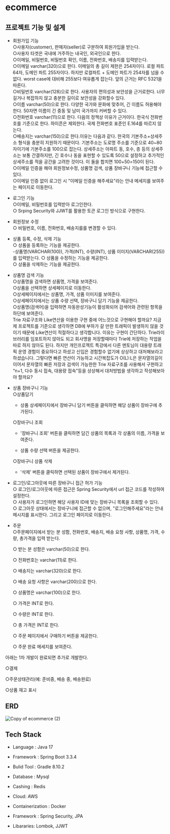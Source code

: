 # ecommerce


## 프로젝트 기능 및 설계
 * 회원가입 기능<br>
   &#9675;사용자(customer), 판매자(seller)로 구분하여 회원가입을 받는다.<br>
   &#9675;사용자 타겟은 국내에 거주하는 내국인, 외국인으로 한다.<br>
   &#9675;이메일, 비밀번호, 비밀번호 확인, 이름, 전화번호, 배송지를 입력받는다.<br>
   &#9675;이메일 varchar(320)으로 한다. 이메일의 총 길이 제한은 254자이다. 로컬 파트 64자, 도메인 파트 255자이다. 하지만 로컬파트 + 도메인 파트가 254자를 넘을 수 없다. worst case에 대비해 255보다 여유롭게 잡는다. 앞의 근거는 RFC 5321을 따른다.<br>
   &#9675;비밀번호 varchar(128)으로 한다. 사용자의 편의성과 보안성을 근거로한다. 너무 길거나 복잡하지 않고 충분한 길이로 보안성을 강화할수 있다.<br>
   &#9675;이름 varchar(50)으로 한다. 다양한 국가와 문화에 맞추어, 긴 이름도 허용해야한다. 50자면 이름이 긴 중동 및 남미 국가까지 커버할 수 있다.<br>
   &#9675;전화번호 varchar(11)으로 한다. 다음의 정책상 이유가 근거이다. 한국식 전화번호를 기준으로 한다. 하이픈은 제외한다. 국제 전화번호 표준인 E.164를 따르지 않는다. <br>
   &#9675;배송지는 varchar(150)으로 한다.이유는 다음과 같다. 한국의 기본주소+상세주소 형식을 충분히 지원하기 때문이다. 기본주소는 도로명 주소를 기준으로 40~80자이기에 기본주소를 100으로 잡는다.
   상세주소는 아파트 동, 호수, 층 등의 상세주소는 보통 간결하지만, 긴 호수나 동을 표현할 수 있도록 50으로 설정하고 추가적인 상세주소를 적을 공간을 고려한 것이다. 이 둘을 합치면 100+50=150이 된다.<br>
   &#9675;이메일 인증을 해야 회원정보수정, 상품명 검색, 상품 장바구니 기능에 접근할 수 있다.<br>
   &#9675;이메일 인증 없이 로그인 시 "이메일 인증을 해주세요"라는 안내 메세지를 보여주는 페이지로 이동한다.

   
 * 로그인 기능<br>
   &#9675;이메일, 비밀번호를 입력받아 로그인한다.<br>
   &#9675; Srping Security와 JJWT를 활용한 토큰 로그인 방식으로 구현한다.

   
* 회원정보 수정<br>
   &#9675; 비밀번호, 이름, 전화번호, 배송지를를 변경할 수 있다.<br>


* 상품 등록, 수정, 삭제 기능<br>
   &#9675; 상품을 등록하는 기능을 제공한다.<br>
    -상품명(VARCHAR(100)), 가격(INT), 수량(INT), 상품 이미지(VARCHAR(255))를 입력받는다.
   &#9675; 상품을 수정하는 기능을 제공한다.<br>
   &#9675; 상품을 삭제하는 기능을 제공한다.<br>
   
* 상품명 검색 기능<br>
  &#9675;상품명을 검색하면 상품명, 가격을 보여준다.<br>
  &#9675;상품을 선택하면 상세페이지로 이동한다.<br>
  &#9675;상세페이지에서는 상품명, 가격, 상품 이미지를 보여준다.<br>
  &#9675;상세페이지에서는 상품 수량 선택, 장바구니 담기 기능을 제공한다.<br>
  &#9675;상품명(검색어)을 입력하면 자동완성기능이 활성화되어 검색어와 관련된 항목을 하단에 보여준다.<br>
  Trie 자료구조와 Like연산을 이용한 구현 중에 어느것으로 구현해야 할까요?
지금 제 프로젝트를 기준으로 생각하면 DB에 부하가 갈 만한 트래픽이 발생하지 않을 것이기 때문에 Like연산이 적절하다고 생각합니다. 이유는 구현이 간단하다. Trie라이브러리를 임포트하지 않아도 되고 회사명을 저장할때마다 Trie에 저장하는 작업을 따로 하지 않아도 된다.  하지만 개인프로젝트 특강에서 다른 멘토님이 대용량 트래픽 운영 경험이 중요하다고 하셨고 신입은 경험할수 없기에 상상하고 대처해보라고 하셨습니다.
그렇다면 빠른 연산이 가능하고 시간복잡도가 O(L):L은 문자열의길이이어서 문자열의 빠른 저장과 검색이 가능한한 Trie 자료구조를 사용해서 구현하고 “n+1, 다수 동시 접속, 대용량 접속”등을 상상해서 대처방법을 생각하고 작성해보아야 할까요?


  
* 상품 장바구니 기능<br>
  &#9675;상품담기

  
   - 상품 상세페이지에서 장바구니 담기 버튼을 클릭하면 해당 상품이 장바구에 추가된다.
 
     
  &#9675;장바구니 조회


   - '장바구니 조회' 버튼을 클릭하면 담긴 상품의 목록과 각 상품의 이름, 가격을 보여준다.
 
     
   - 상품 수량 선택 버튼을 제공한다.
 
     
   
  &#9675;장바구니 상품 삭제

  
   - '삭제' 버튼을 클릭하면 선택된 상품이 장바구에서 제거된다.
 
     
* 로그인/로그아웃에 따른 장바구니 접근 허가 기능<br>
  &#9675; 로그인/로그아웃에 따른 접근은 Spring Security에서 url 접근 코드를 작성하여 설정한다.<br>
  &#9675; 사용자가 로그인하면 해당 사용자 ID에 맞는 장바구니 목록을 조회할 수 있다.<br>
  &#9675; 로그아웃 상태에서는 장바구니에 접근할 수 없으며, "로그인해주세요"라는 안내 메시지를 표시한다. 그리고 로그인 페이지로 이동한다.<br>

  
* 주문<br>
  &#9675;주문페이지에서 받는 분 성함, 전화번호, 배송지, 배송 요청 사항, 상품명, 가격, 수량, 총가격을 입력 받는다.

     &#9675; 받는 분 성함은 varchar(50)으로 한다.
  
     &#9675; 전화번호는 varchar(11)로 한다.
  
     &#9675; 배송지는 varchar(320)으로 한다.
  
     &#9675; 배송 요청 사항은 varchar(200)으로 한다.
  
     &#9675; 상품명은 varchar(100)으로 한다.
  
     &#9675; 가격은 INT로 한다.
  
     &#9675; 수량은 INT로 한다.
  
     &#9675; 총 가격은 INT로 한다.

  &#9675; 주문 페이지에서 구매하기 버튼을 제공한다.

  &#9675; 주문 완료 메세지를 보여준다.


아래는 1차 개발이 완료되면 추가로 개발한다.


   &#9675;결제

   
   &#9675;주문상태관리(예: 준비중, 배송 중, 배송완료)

   
   &#9675;상품 재고 표시


   


## ERD
![Copy of ecommerce (2)](https://github.com/user-attachments/assets/8e9deebc-a50f-40e2-af56-ffbc35129fab)







## Tech Stack


* Language : Java 17

  
* Framework : Spring Boot 3.3.4

  
* Bulid Tool : Gradle 8.10.2

  
* Database : Mysql

  
* Cashing : Redis

  
* Cloud: AWS

  
* Containerization : Docker

  
* Framework : Spring Security, JPA

  
* Libararies: Lombok, JJWT
